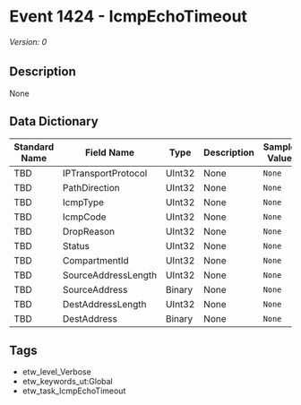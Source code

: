 # Event 1424 - IcmpEchoTimeout
###### Version: 0

## Description
None

## Data Dictionary
|Standard Name|Field Name|Type|Description|Sample Value|
|---|---|---|---|---|
|TBD|IPTransportProtocol|UInt32|None|`None`|
|TBD|PathDirection|UInt32|None|`None`|
|TBD|IcmpType|UInt32|None|`None`|
|TBD|IcmpCode|UInt32|None|`None`|
|TBD|DropReason|UInt32|None|`None`|
|TBD|Status|UInt32|None|`None`|
|TBD|CompartmentId|UInt32|None|`None`|
|TBD|SourceAddressLength|UInt32|None|`None`|
|TBD|SourceAddress|Binary|None|`None`|
|TBD|DestAddressLength|UInt32|None|`None`|
|TBD|DestAddress|Binary|None|`None`|

## Tags
* etw_level_Verbose
* etw_keywords_ut:Global
* etw_task_IcmpEchoTimeout